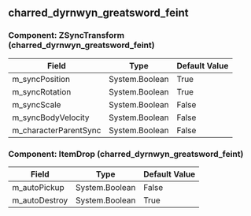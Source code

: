 ## charred_dyrnwyn_greatsword_feint

### Component: ZSyncTransform (charred_dyrnwyn_greatsword_feint)

|Field|Type|Default Value|
|-----|----|-------------|
|m_syncPosition|System.Boolean|True|
|m_syncRotation|System.Boolean|True|
|m_syncScale|System.Boolean|False|
|m_syncBodyVelocity|System.Boolean|False|
|m_characterParentSync|System.Boolean|False|

### Component: ItemDrop (charred_dyrnwyn_greatsword_feint)

|Field|Type|Default Value|
|-----|----|-------------|
|m_autoPickup|System.Boolean|False|
|m_autoDestroy|System.Boolean|True|

